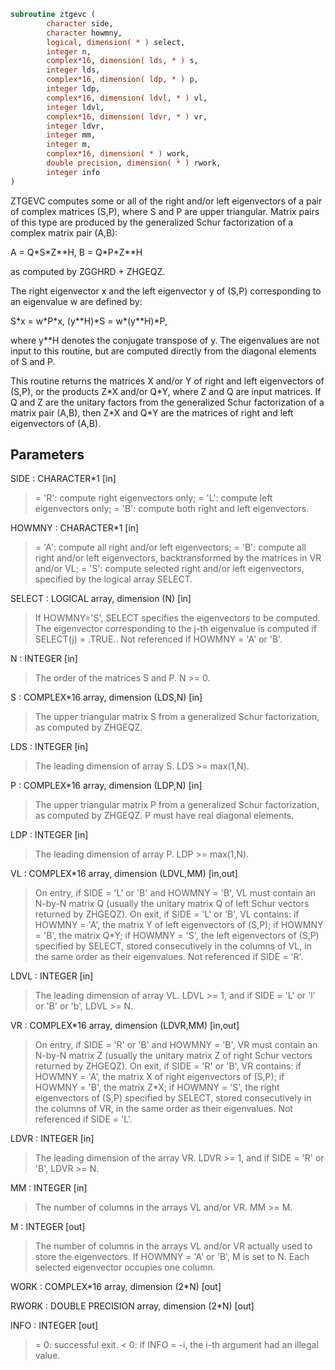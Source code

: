 ```fortran
subroutine ztgevc (
        character side,
        character howmny,
        logical, dimension( * ) select,
        integer n,
        complex*16, dimension( lds, * ) s,
        integer lds,
        complex*16, dimension( ldp, * ) p,
        integer ldp,
        complex*16, dimension( ldvl, * ) vl,
        integer ldvl,
        complex*16, dimension( ldvr, * ) vr,
        integer ldvr,
        integer mm,
        integer m,
        complex*16, dimension( * ) work,
        double precision, dimension( * ) rwork,
        integer info
)
```

ZTGEVC computes some or all of the right and/or left eigenvectors of
a pair of complex matrices (S,P), where S and P are upper triangular.
Matrix pairs of this type are produced by the generalized Schur
factorization of a complex matrix pair (A,B):

A = Q\*S\*Z\*\*H,  B = Q\*P\*Z\*\*H

as computed by ZGGHRD + ZHGEQZ.

The right eigenvector x and the left eigenvector y of (S,P)
corresponding to an eigenvalue w are defined by:

S\*x = w\*P\*x,  (y\*\*H)\*S = w\*(y\*\*H)\*P,

where y\*\*H denotes the conjugate transpose of y.
The eigenvalues are not input to this routine, but are computed
directly from the diagonal elements of S and P.

This routine returns the matrices X and/or Y of right and left
eigenvectors of (S,P), or the products Z\*X and/or Q\*Y,
where Z and Q are input matrices.
If Q and Z are the unitary factors from the generalized Schur
factorization of a matrix pair (A,B), then Z\*X and Q\*Y
are the matrices of right and left eigenvectors of (A,B).

## Parameters
SIDE : CHARACTER\*1 [in]
> = 'R': compute right eigenvectors only;
> = 'L': compute left eigenvectors only;
> = 'B': compute both right and left eigenvectors.

HOWMNY : CHARACTER\*1 [in]
> = 'A': compute all right and/or left eigenvectors;
> = 'B': compute all right and/or left eigenvectors,
> backtransformed by the matrices in VR and/or VL;
> = 'S': compute selected right and/or left eigenvectors,
> specified by the logical array SELECT.

SELECT : LOGICAL array, dimension (N) [in]
> If HOWMNY='S', SELECT specifies the eigenvectors to be
> computed.  The eigenvector corresponding to the j-th
> eigenvalue is computed if SELECT(j) = .TRUE..
> Not referenced if HOWMNY = 'A' or 'B'.

N : INTEGER [in]
> The order of the matrices S and P.  N >= 0.

S : COMPLEX\*16 array, dimension (LDS,N) [in]
> The upper triangular matrix S from a generalized Schur
> factorization, as computed by ZHGEQZ.

LDS : INTEGER [in]
> The leading dimension of array S.  LDS >= max(1,N).

P : COMPLEX\*16 array, dimension (LDP,N) [in]
> The upper triangular matrix P from a generalized Schur
> factorization, as computed by ZHGEQZ.  P must have real
> diagonal elements.

LDP : INTEGER [in]
> The leading dimension of array P.  LDP >= max(1,N).

VL : COMPLEX\*16 array, dimension (LDVL,MM) [in,out]
> On entry, if SIDE = 'L' or 'B' and HOWMNY = 'B', VL must
> contain an N-by-N matrix Q (usually the unitary matrix Q
> of left Schur vectors returned by ZHGEQZ).
> On exit, if SIDE = 'L' or 'B', VL contains:
> if HOWMNY = 'A', the matrix Y of left eigenvectors of (S,P);
> if HOWMNY = 'B', the matrix Q\*Y;
> if HOWMNY = 'S', the left eigenvectors of (S,P) specified by
> SELECT, stored consecutively in the columns of
> VL, in the same order as their eigenvalues.
> Not referenced if SIDE = 'R'.

LDVL : INTEGER [in]
> The leading dimension of array VL.  LDVL >= 1, and if
> SIDE = 'L' or 'l' or 'B' or 'b', LDVL >= N.

VR : COMPLEX\*16 array, dimension (LDVR,MM) [in,out]
> On entry, if SIDE = 'R' or 'B' and HOWMNY = 'B', VR must
> contain an N-by-N matrix Z (usually the unitary matrix Z
> of right Schur vectors returned by ZHGEQZ).
> On exit, if SIDE = 'R' or 'B', VR contains:
> if HOWMNY = 'A', the matrix X of right eigenvectors of (S,P);
> if HOWMNY = 'B', the matrix Z\*X;
> if HOWMNY = 'S', the right eigenvectors of (S,P) specified by
> SELECT, stored consecutively in the columns of
> VR, in the same order as their eigenvalues.
> Not referenced if SIDE = 'L'.

LDVR : INTEGER [in]
> The leading dimension of the array VR.  LDVR >= 1, and if
> SIDE = 'R' or 'B', LDVR >= N.

MM : INTEGER [in]
> The number of columns in the arrays VL and/or VR. MM >= M.

M : INTEGER [out]
> The number of columns in the arrays VL and/or VR actually
> used to store the eigenvectors.  If HOWMNY = 'A' or 'B', M
> is set to N.  Each selected eigenvector occupies one column.

WORK : COMPLEX\*16 array, dimension (2\*N) [out]

RWORK : DOUBLE PRECISION array, dimension (2\*N) [out]

INFO : INTEGER [out]
> = 0:  successful exit.
> < 0:  if INFO = -i, the i-th argument had an illegal value.
